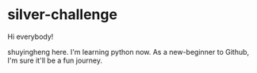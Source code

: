 # silver-challenge

Hi everybody!

shuyingheng here. I'm learning python now. As a new-beginner to Github, I'm sure it'll be a fun journey.

